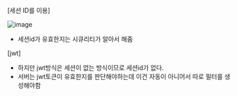 [세션 ID를 이용]

![image](https://user-images.githubusercontent.com/108928206/198254308-a2fda1cf-5132-4b56-8ea9-7635284fd08b.png)

- 세션id가 유효한지는 시큐리티가 알아서 해줌

[jwt]

- 하지만 jwt방식은 세션이 없는 방식이므로 세션id가 없다.
- 서버는 jwt토큰이 유효한지를 판단해야하는데 이건 자동이 아니어서 따로 필터를 생성해야함

